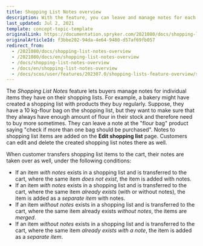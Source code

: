 ```yaml
---
title: Shopping List Notes overview
description: With the feature, you can leave and manage notes for each item in the order.
last_updated: Jul 2, 2021
template: concept-topic-template
originalLink: https://documentation.spryker.com/2021080/docs/shopping-list-notes-overview
originalArticleId: f3bbe202-94da-4e64-9480-d57af69fb057
redirect_from:
  - /2021080/docs/shopping-list-notes-overview
  - /2021080/docs/en/shopping-list-notes-overview
  - /docs/shopping-list-notes-overview
  - /docs/en/shopping-list-notes-overview
  - /docs/scos/user/features/202307.0/shopping-lists-feature-overview/shopping-list-notes-overview.html
---
```


The *Shopping List Notes* feature lets buyers manage notes for individual items they have on their shopping lists. For example, a bakery might have created a shopping list with products they buy regularly. Suppose, they have a 10&nbsp;kg-flour bag on the shopping list, but they want to make sure that they always have enough amount of flour in their stock and therefore need to buy more sometimes. They can leave a note at the "flour bag" product saying "check if more than one bag should be purchased". Notes to shopping list items are added on the **Edit shopping list** page. Customers can edit and delete the created shopping list notes there as well.

When customer transfers shopping list items to the cart, their notes are taken over as well, under the following conditions:

* If an item *with notes* exists in a shopping list and is transferred to the cart, where the same item *does not exist*, the item is added with notes.
* If an item *with notes* exists in a shopping list and is transferred to the cart, where the same item *already exists* (with or without notes), the item is added as a *separate item* with notes.
* If an item *without notes* exists in a shopping list and is transferred to the cart, where the same item already exists *without notes*, the items are *merged*.
* If an item *without notes* exists in a shopping list and is transferred to the cart, where the same item *already exists with a note*, the item is added as a *separate item*.
